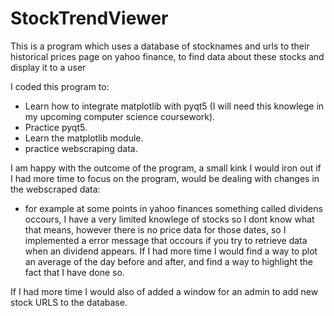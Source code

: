 # StockTrendViewer
This is a program which uses a database of stocknames and urls to their historical prices page on yahoo finance, to find data about these stocks and display it to a user

I coded this program to:
 - Learn how to integrate matplotlib with pyqt5 (I will need this knowlege in my upcoming computer science coursework).
 - Practice pyqt5.
 - Learn the matplotlib module.
 - practice webscraping data.
 
I am happy with the outcome of the program, a small kink I would iron out if I had more time to focus on the program, would be dealing with changes in the webscraped data:
 - for example at some points in yahoo finances something called dividens occours, I have a very limited knowlege of stocks so I dont know    what that means, however there is no price data for those dates, so I implemented a error message that occours if you try to retrieve      data when an dividend appears. If I had more time I would find a way to plot an average of the day before and after, and find a way to    highlight the fact that I have done so.
 
If I had more time I would also of added a window for an admin to add new stock URLS to the database. 
